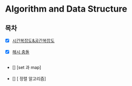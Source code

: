 # Algorithm and Data Structure

## 목차

- [x] [시간복잡도&공간복잡도](./Complexity.md)
      <br> <br>
- [x] [해시 충돌](./HashCollision.md)
      <br> <br>
- [] [set 과 map]
  <br> <br>
- [] [ 정렬 알고리즘]
  <br> <br>
